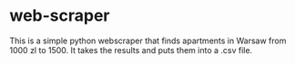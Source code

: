 # web-scraper
This is a simple python webscraper that finds apartments in Warsaw from 1000 zl to 1500. It takes the results and puts them into a .csv file.
